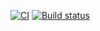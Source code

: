 [![CI](https://github.com/MiXACT/html_forms/actions/workflows/web.yml/badge.svg)](https://github.com/MiXACT/html_forms/actions/workflows/web.yml)
[![Build status](https://ci.appveyor.com/api/projects/status/9ev1rfsd95fuet95/branch/master?svg=true)](https://ci.appveyor.com/project/MiXACT/html-forms/branch/master)